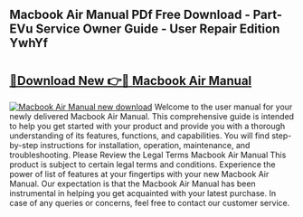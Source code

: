 ## Macbook Air Manual PDf Free Download - Part-EVu Service Owner Guide - User Repair Edition YwhYf

# <h2><a href="http://bc28227.oget.top/?id=Macbook+Air+Manual">🔗Download New 👉🔴 Macbook Air Manual</a></h2>

[![Macbook Air Manual new download](https://i.imgur.com/5g1atiW.png)](http://bc28227.oget.top/?id=Macbook+Air+Manual)
Welcome to the user manual for your newly delivered Macbook Air Manual. This comprehensive guide is intended to help you get started with your product and provide you with a thorough understanding of its features, functions, and capabilities. You will find step-by-step instructions for installation, operation, maintenance, and troubleshooting. Please Review the Legal Terms Macbook Air Manual This product is subject to certain legal terms and conditions. Experience the power of list of features at your fingertips with your new Macbook Air Manual. Our expectation is that the Macbook Air Manual has been instrumental in helping you get acquainted with your latest purchase. In case of any queries or concerns, feel free to contact our customer service.
